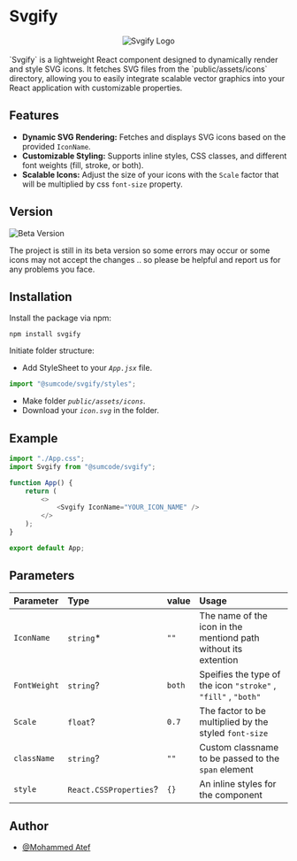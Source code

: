 # Svgify

<div style="text-align:center">
<img src="https://res.cloudinary.com/dclbtusww/image/upload/v1725670993/Sumcode/Svgify/spkctkwkydsmnvki85di.png" alt="Svgify Logo" />
</div>
<br/>
`Svgify` is a lightweight React component designed to dynamically render and style SVG icons. It fetches SVG files from the `public/assets/icons` directory, allowing you to easily integrate scalable vector graphics into your React application with customizable properties.

## Features

-   **Dynamic SVG Rendering:** Fetches and displays SVG icons based on the provided `IconName`.
-   **Customizable Styling:** Supports inline styles, CSS classes, and different font weights (fill, stroke, or both).
-   **Scalable Icons:** Adjust the size of your icons with the `Scale` factor that will be multiplied by css `font-size` property.

## Version

![Beta Version](https://img.shields.io/badge/Beta_Version-1.0.0-red.svg)

The project is still in its beta version so some errors may occur or some icons may not accept the changes .. so please be helpful and report us for any problems you face.

## Installation

Install the package via npm:

```
npm install svgify
```

Initiate folder structure:

-   Add StyleSheet to your _`App.jsx`_ file.

```js
import "@sumcode/svgify/styles";
```

-   Make folder _`public/assets/icons`_.
-   Download your _`icon.svg`_ in the folder.

## Example

```js
import "./App.css";
import Svgify from "@sumcode/svgify";

function App() {
    return (
        <>
            <Svgify IconName="YOUR_ICON_NAME" />
        </>
    );
}

export default App;
```

## Parameters

| Parameter    | Type                   | value  | Usage                                                           |
| :----------- | :--------------------- | :----- | :-------------------------------------------------------------- |
| `IconName`   | `string`\*             | `""`   | The name of the icon in the mentiond path without its extention |
| `FontWeight` | `string`?              | `both` | Speifies the type of the icon `"stroke"` , `"fill"` , `"both"`  |
| `Scale`      | `float`?               | `0.7`  | The factor to be multiplied by the styled `font-size`           |
| `className`  | `string`?              | `""`   | Custom classname to be passed to the `span` element             |
| `style`      | `React.CSSProperties`? | `{}`   | An inline styles for the component                              |

## Author

-   [@Mohammed Atef](https://github.com/M7mmedATeF)
